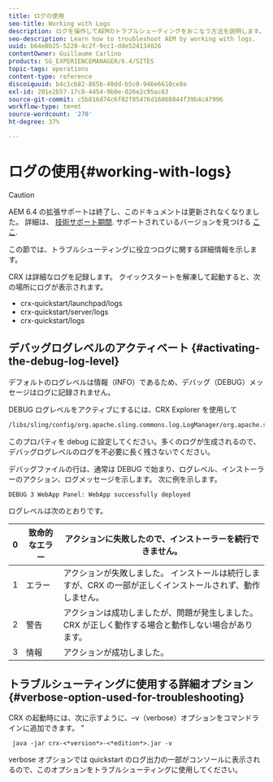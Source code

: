 ```yaml
---
title: ログの使用
seo-title: Working with Logs
description: ログを操作してAEMのトラブルシューティングをおこなう方法を説明します。
seo-description: Learn how to troubleshoot AEM by working with logs.
uuid: b64e0b25-5228-4c2f-9cc1-dde524134026
contentOwner: Guillaume Carlino
products: SG_EXPERIENCEMANAGER/6.4/SITES
topic-tags: operations
content-type: reference
discoiquuid: b4c1cb82-865b-48dd-b5c0-946e6610ce8e
exl-id: 201e2b57-17c0-4454-9b0e-026e2c95ac63
source-git-commit: c5b816d74c6f02f85476d16868844f39b4c47996
workflow-type: tm+mt
source-wordcount: '270'
ht-degree: 37%

---
```


# ログの使用{#working-with-logs}

>[!CAUTION]
>
>AEM 6.4 の拡張サポートは終了し、このドキュメントは更新されなくなりました。 詳細は、 [技術サポート期間](https://helpx.adobe.com/jp/support/programs/eol-matrix.html). サポートされているバージョンを見つける [ここ](https://experienceleague.adobe.com/docs/?lang=ja).

この節では、トラブルシューティングに役立つログに関する詳細情報を示します。

CRX は詳細なログを記録します。 クイックスタートを解凍して起動すると、次の場所にログが表示されます。

* crx-quickstart/launchpad/logs
* crx-quickstart/server/logs
* crx-quickstart/logs

## デバッグログレベルのアクティベート {#activating-the-debug-log-level}

デフォルトのログレベルは情報（INFO）であるため、デバッグ（DEBUG）メッセージはログに記録されません。

DEBUG ログレベルをアクティブにするには、CRX Explorer を使用して

```xml
/libs/sling/config/org.apache.sling.commons.log.LogManager/org.apache.sling.commons.log.level
```

このプロパティを debug に設定してください。多くのログが生成されるので、デバッグログレベルのログを不必要に長く残さないでください。

デバッグファイルの行は、通常は DEBUG で始まり、ログレベル、インストーラーのアクション、ログメッセージを示します。 次に例を示します。

```xml
DEBUG 3 WebApp Panel: WebApp successfully deployed
```

ログレベルは次のとおりです。

| 0 | 致命的なエラー | アクションに失敗したので、インストーラーを続行できません。 |
|---|---|---|
| 1 | エラー | アクションが失敗しました。 インストールは続行しますが、CRX の一部が正しくインストールされず、動作しません。 |
| 2 | 警告 | アクションは成功しましたが、問題が発生しました。 CRX が正しく動作する場合と動作しない場合があります。 |
| 3 | 情報 | アクションが成功しました。 |

## トラブルシューティングに使用する詳細オプション {#verbose-option-used-for-troubleshooting}

CRX の起動時には、次に示すように、–v（verbose）オプションをコマンドラインに追加できます。 &quot;

` java -jar crx-<*version*>-<*edition*>.jar -v`

verbose オプションでは quickstart のログ出力の一部がコンソールに表示されるので、このオプションをトラブルシューティングに使用してください。
